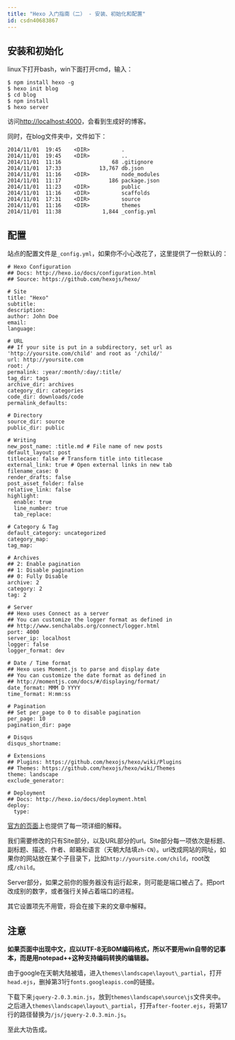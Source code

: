 ```yaml
---
title: "Hexo 入门指南（二） - 安装、初始化和配置"
id: csdn40683867
---
```


## 安装和初始化

linux下打开bash，win下面打开cmd，输入：

```
$ npm install hexo -g
$ hexo init blog
$ cd blog
$ npm install
$ hexo server
```

访问[](http://localhost:4000)[http://localhost:4000](http://localhost:4000)，会看到生成好的博客。

同时，在blog文件夹中，文件如下：

```
2014/11/01  19:45    <DIR>          .
2014/11/01  19:45    <DIR>          ..
2014/11/01  11:16                68 .gitignore
2014/11/01  17:33            13,767 db.json
2014/11/01  11:16    <DIR>          node_modules
2014/11/01  11:17               186 package.json
2014/11/01  11:23    <DIR>          public
2014/11/01  11:16    <DIR>          scaffolds
2014/11/01  17:31    <DIR>          source
2014/11/01  11:16    <DIR>          themes
2014/11/01  11:38             1,844 _config.yml
```

## 配置

站点的配置文件是`_config.yml`，如果你不小心改花了，这里提供了一份默认的：

```
# Hexo Configuration
## Docs: http://hexo.io/docs/configuration.html
## Source: https://github.com/hexojs/hexo/

# Site
title: "Hexo"
subtitle:
description:
author: John Doe
email:
language:

# URL
## If your site is put in a subdirectory, set url as 'http://yoursite.com/child' and root as '/child/'
url: http://yoursite.com
root: /
permalink: :year/:month/:day/:title/
tag_dir: tags
archive_dir: archives
category_dir: categories
code_dir: downloads/code
permalink_defaults:

# Directory
source_dir: source
public_dir: public

# Writing
new_post_name: :title.md # File name of new posts
default_layout: post
titlecase: false # Transform title into titlecase
external_link: true # Open external links in new tab
filename_case: 0
render_drafts: false
post_asset_folder: false
relative_link: false
highlight:
  enable: true
  line_number: true
  tab_replace:

# Category & Tag
default_category: uncategorized
category_map:
tag_map:

# Archives
## 2: Enable pagination
## 1: Disable pagination
## 0: Fully Disable
archive: 2
category: 2
tag: 2

# Server
## Hexo uses Connect as a server
## You can customize the logger format as defined in
## http://www.senchalabs.org/connect/logger.html
port: 4000
server_ip: localhost
logger: false
logger_format: dev

# Date / Time format
## Hexo uses Moment.js to parse and display date
## You can customize the date format as defined in
## http://momentjs.com/docs/#/displaying/format/
date_format: MMM D YYYY
time_format: H:mm:ss

# Pagination
## Set per_page to 0 to disable pagination
per_page: 10
pagination_dir: page

# Disqus
disqus_shortname:

# Extensions
## Plugins: https://github.com/hexojs/hexo/wiki/Plugins
## Themes: https://github.com/hexojs/hexo/wiki/Themes
theme: landscape
exclude_generator:

# Deployment
## Docs: http://hexo.io/docs/deployment.html
deploy:
  type:
```

[官方的页面](http://hexo.io/docs/configuration.html)上也提供了每一项详细的解释。

我们需要修改的只有Site部分，以及URL部分的url。Site部分每一项依次是标题、副标题、描述、作者、邮箱和语言（天朝大陆填`zh-CN`）。url改成网站的网址，如果你的网站放在某个子目录下，比如`http://yoursite.com/child`，root改成`/child`。

Server部分，如果之前你的服务器没有运行起来，则可能是端口被占了。把port改成别的数字，或者强行关掉占着端口的进程。

其它设置项先不用管，将会在接下来的文章中解释。

## 注意

**如果页面中出现中文，应以UTF-8无BOM编码格式，所以不要用win自带的记事本，而是用notepad++这种支持编码转换的编辑器。**

由于google在天朝大陆被墙，进入`themes\landscape\layout\_partial`，打开`head.ejs`，删掉第31行`fonts.googleapis.com`的链接。

下载下来`jquery-2.0.3.min.js`，放到`themes\landscape\source\js`文件夹中。之后进入`themes\landscape\layout\_partial`，打开`after-footer.ejs`，将第17行的路径替换为`/js/jquery-2.0.3.min.js`。

至此大功告成。